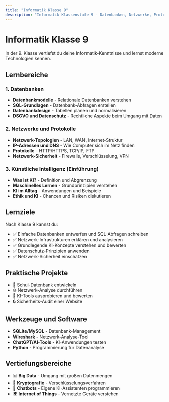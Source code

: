 ```yaml
---
title: "Informatik Klasse 9"
description: "Informatik Klassenstufe 9 - Datenbanken, Netzwerke, Protokolle und Einführung in die Künstliche Intelligenz"
---
```


# Informatik Klasse 9

In der 9. Klasse vertiefst du deine Informatik-Kenntnisse und lernst moderne Technologien kennen.

## Lernbereiche

### 1. Datenbanken
- **Datenbankmodelle** - Relationale Datenbanken verstehen
- **SQL-Grundlagen** - Datenbank-Abfragen erstellen
- **Datenbankdesign** - Tabellen planen und normalisieren
- **DSGVO und Datenschutz** - Rechtliche Aspekte beim Umgang mit Daten

### 2. Netzwerke und Protokolle
- **Netzwerk-Topologien** - LAN, WAN, Internet-Struktur
- **IP-Adressen und DNS** - Wie Computer sich im Netz finden
- **Protokolle** - HTTP/HTTPS, TCP/IP, FTP
- **Netzwerk-Sicherheit** - Firewalls, Verschlüsselung, VPN

### 3. Künstliche Intelligenz (Einführung)
- **Was ist KI?** - Definition und Abgrenzung
- **Maschinelles Lernen** - Grundprinzipien verstehen
- **KI im Alltag** - Anwendungen und Beispiele
- **Ethik und KI** - Chancen und Risiken diskutieren

## Lernziele

Nach Klasse 9 kannst du:
- ✅ Einfache Datenbanken entwerfen und SQL-Abfragen schreiben
- ✅ Netzwerk-Infrastrukturen erklären und analysieren
- ✅ Grundlegende KI-Konzepte verstehen und bewerten
- ✅ Datenschutz-Prinzipien anwenden
- ✅ Netzwerk-Sicherheit einschätzen

## Praktische Projekte
- 💾 Schul-Datenbank entwickeln
- 🌐 Netzwerk-Analyse durchführen
- 🤖 KI-Tools ausprobieren und bewerten
- 🔒 Sicherheits-Audit einer Website

## Werkzeuge und Software
- **SQLite/MySQL** - Datenbank-Management
- **Wireshark** - Netzwerk-Analyse-Tool
- **ChatGPT/AI-Tools** - KI-Anwendungen testen
- **Python** - Programmierung für Datenanalyse

## Vertiefungsbereiche
- 📊 **Big Data** - Umgang mit großen Datenmengen
- 🔐 **Kryptografie** - Verschlüsselungsverfahren
- 🤖 **Chatbots** - Eigene KI-Assistenten programmieren
- 🌍 **Internet of Things** - Vernetzte Geräte verstehen